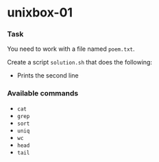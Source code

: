 # unixbox-01

### Task

You need to work with a file named `poem.txt`.

Create a script `solution.sh` that does the following:

- Prints the second line

### Available commands

* `cat`
* `grep`
* `sort`
* `uniq`
* `wc`
* `head`
* `tail`
